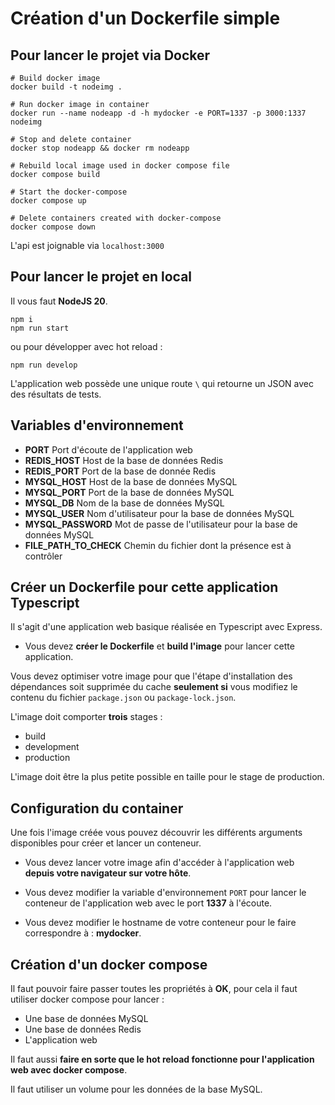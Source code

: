 # Création d'un Dockerfile simple

## Pour lancer le projet via Docker

```
# Build docker image
docker build -t nodeimg .

# Run docker image in container
docker run --name nodeapp -d -h mydocker -e PORT=1337 -p 3000:1337 nodeimg

# Stop and delete container
docker stop nodeapp && docker rm nodeapp

# Rebuild local image used in docker compose file
docker compose build

# Start the docker-compose
docker compose up

# Delete containers created with docker-compose
docker compose down
```
L'api est joignable via `localhost:3000`

## Pour lancer le projet en local

Il vous faut **NodeJS 20**.

```
npm i
npm run start
```

ou pour développer avec hot reload :

```
npm run develop
```

L'application web possède une unique route `\` qui retourne un JSON avec des résultats de tests.

## Variables d'environnement 

* **PORT** Port d'écoute de l'application web
* **REDIS_HOST** Host de la base de données Redis
* **REDIS_PORT** Port de la base de donnée Redis
* **MYSQL_HOST** Host de la base de données MySQL
* **MYSQL_PORT** Port de la base de données MySQL
* **MYSQL_DB** Nom de la base de données MySQL
* **MYSQL_USER** Nom d'utilisateur pour la base de données MySQL
* **MYSQL_PASSWORD** Mot de passe de l'utilisateur pour la base de données MySQL
* **FILE_PATH_TO_CHECK** Chemin du fichier dont la présence est à contrôler

## Créer un Dockerfile pour cette application Typescript

Il s'agit d'une application web basique réalisée en Typescript avec Express.

* Vous devez **créer le Dockerfile** et **build l'image** pour lancer cette application.

Vous devez optimiser votre image pour que l'étape d'installation des dépendances soit supprimée du cache **seulement si** vous modifiez le contenu du fichier `package.json` ou `package-lock.json`.

L'image doit comporter **trois** stages :
* build
* development
* production

L'image doit être la plus petite possible en taille pour le stage de production.

## Configuration du container

Une fois l'image créée vous pouvez découvrir les différents arguments disponibles pour créer et lancer un conteneur.

* Vous devez lancer votre image afin d'accéder à l'application web **depuis votre navigateur sur votre hôte**.

* Vous devez modifier la variable d'environnement `PORT` pour lancer le conteneur de l'application web avec le port **1337** à l'écoute.

* Vous devez modifier le hostname de votre conteneur pour le faire correspondre à : **mydocker**.

## Création d'un docker compose

Il faut pouvoir faire passer toutes les propriétés à **OK**, pour cela il faut utiliser docker compose pour lancer :
* Une base de données MySQL
* Une base de données Redis
* L'application web

Il faut aussi **faire en sorte que le hot reload fonctionne pour l'application web avec docker compose**.

Il faut utiliser un volume pour les données de la base MySQL.